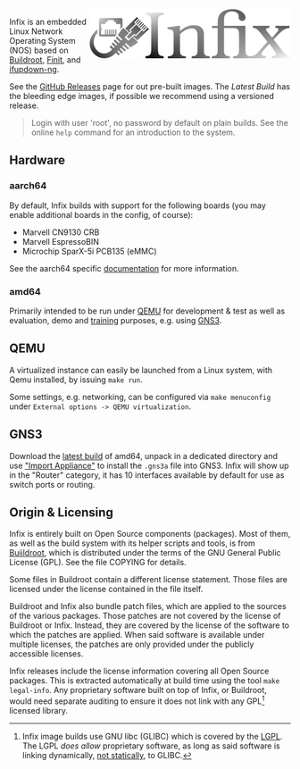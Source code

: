 <img align="right" src="doc/text3134.png" alt="Infix Linux Networking Made Easy">

Infix is an embedded Linux Network Operating System (NOS)
based on [Buildroot][1], [Finit][2], and [ifupdown-ng][3].

See the [GitHub Releases](https://github.com/kernelkit/infix/releases)
page for out pre-built images.  The *Latest Build* has the bleeding edge
images, if possible we recommend using a versioned release.

> Login with user 'root', no password by default on plain builds.  See
> the online `help` command for an introduction to the system.


Hardware
--------

### aarch64

By default, Infix builds with support for the following boards (you
may enable additional boards in the config, of course):

- Marvell CN9130 CRB
- Marvell EspressoBIN
- Microchip SparX-5i PCB135 (eMMC)

See the aarch64 specific [documentation](board/aarch64/README.md) for more
information.

### amd64

Primarily intended to be run under [QEMU][] for development & test as
well as evaluation, demo and [training][] purposes, e.g. using [GNS3][].


QEMU
----

A virtualized instance can easily be launched from a Linux system, with
Qemu installed, by issuing `make run`.

Some settings, e.g. networking, can be configured via `make menuconfig`
under `External options -> QEMU virtualization`.


GNS3
----

Download the [latest build][0] of amd64, unpack in a dedicated directory
and use ["Import Appliance"][9] to install the `.gns3a` file into GNS3.
Infix will show up in the "Router" category, it has 10 interfaces
available by default for use as switch ports or routing.


Origin & Licensing
------------------

Infix is entirely built on Open Source components (packages).  Most of
them, as well as the build system with its helper scripts and tools, is
from [Buiildroot][1], which is distributed under the terms of the GNU
General Public License (GPL).  See the file COPYING for details.

Some files in Buildroot contain a different license statement.  Those
files are licensed under the license contained in the file itself.

Buildroot and Infix also bundle patch files, which are applied to the
sources of the various packages.  Those patches are not covered by the
license of Buildroot or Infix.  Instead, they are covered by the license
of the software to which the patches are applied.  When said software is
available under multiple licenses, the patches are only provided under
the publicly accessible licenses.

Infix releases include the license information covering all Open Source
packages.  This is extracted automatically at build time using the tool
`make legal-info`.  Any proprietary software built on top of Infix, or
Buildroot, would need separate auditing to ensure it does not link with
any GPL[^1] licensed library.

[^1]: Infix image builds use GNU libc (GLIBC) which is covered by the
	[LGPL][4].  The LGPL *does allow* proprietary software, as long as
	said software is linking dynamically, [not statically][5], to GLIBC.

[0]: https://github.com/kernelkit/infix/releases/tag/latest
[1]: https://buildroot.org/
[2]: https://github.com/troglobit/finit
[3]: https://github.com/ifupdown-ng/ifupdown-ng
[4]: https://en.wikipedia.org/wiki/GNU_Lesser_General_Public_License
[5]: https://lwn.net/Articles/117972/
[9]: https://docs.gns3.com/docs/using-gns3/beginners/import-gns3-appliance/
[QEMU]: https://www.qemu.org/
[GNS3]: https://gns3.com/
[training]: https://addiva-elektronik.github.io/
